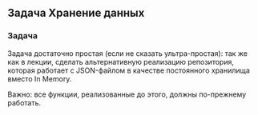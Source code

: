 ## Задача Хранение данных
### Задача
Задача достаточно простая (если не сказать ультра-простая): так же как в лекции, сделать альтернативную реализацию репозитория, которая работает с JSON-файлом в качестве постоянного хранилища вместо In Memory.

Важно: все функции, реализованные до этого, должны по-прежнему работать.